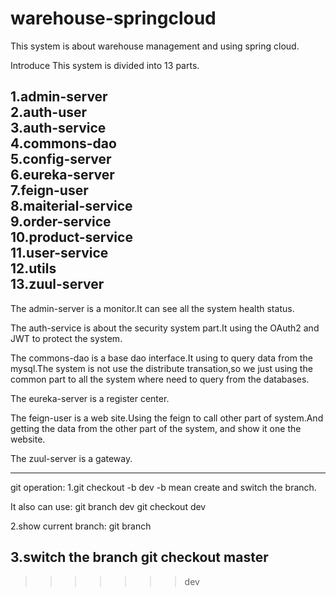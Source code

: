 # warehouse-springcloud
This system is about warehouse management and using spring cloud.

Introduce
This system is divided into 13 parts.

**1.admin-server**  
**2.auth-user**  
**3.auth-service**  
**4.commons-dao**  
**5.config-server**  
**6.eureka-server**  
**7.feign-user**  
**8.maiterial-service**  
**9.order-service**  
**10.product-service**  
**11.user-service**  
**12.utils**  
**13.zuul-server**  
-------

The admin-server is a monitor.It can see all the system health status.

The auth-service is about the security system part.It using the OAuth2 and JWT to protect the system.

The commons-dao is a base dao interface.It using to query data from the mysql.The system is not use the distribute transation,so we just using the common part to all the system where need to query from the databases.

The eureka-server is a register center.

The feign-user is a web site.Using the feign to call other part of system.And getting the data from the other part of the system, and show it one the website.

The zuul-server is a gateway.






-----
git operation:
1.git checkout -b dev
-b mean create and switch the branch.

It also can use:
git branch dev
git checkout dev

2.show current branch:
git branch

3.switch the branch
git checkout master
-----
>>>>>>> dev
